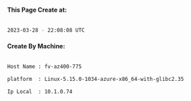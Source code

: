 
   
#### This Page Create at:

```bash

2023-03-28 - 22:08:08 UTC

```

#### Create By Machine:

```bash

Host Name : fv-az400-775

platform  : Linux-5.15.0-1034-azure-x86_64-with-glibc2.35

Ip Local  : 10.1.0.74

```

